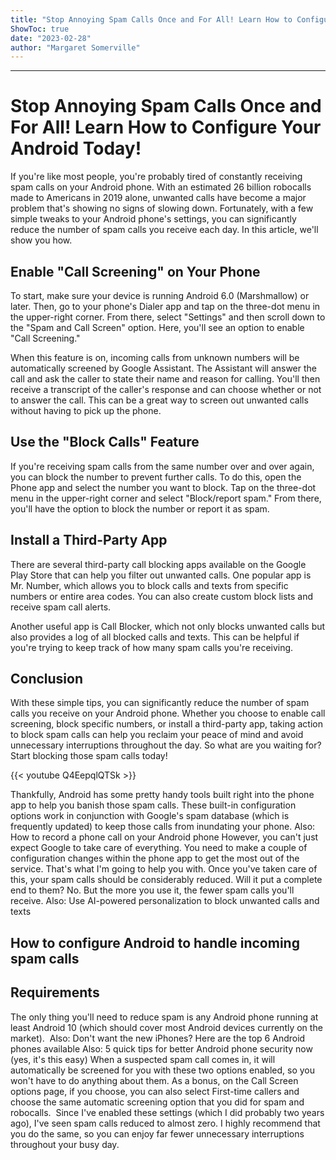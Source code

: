 ```yaml
---
title: "Stop Annoying Spam Calls Once and For All! Learn How to Configure Your Android Today!"
ShowToc: true 
date: "2023-02-28"
author: "Margaret Somerville"
---
```

*****
# Stop Annoying Spam Calls Once and For All! Learn How to Configure Your Android Today!

If you're like most people, you're probably tired of constantly receiving spam calls on your Android phone. With an estimated 26 billion robocalls made to Americans in 2019 alone, unwanted calls have become a major problem that's showing no signs of slowing down. Fortunately, with a few simple tweaks to your Android phone's settings, you can significantly reduce the number of spam calls you receive each day. In this article, we'll show you how.

## Enable "Call Screening" on Your Phone

To start, make sure your device is running Android 6.0 (Marshmallow) or later. Then, go to your phone's Dialer app and tap on the three-dot menu in the upper-right corner. From there, select "Settings" and then scroll down to the "Spam and Call Screen" option. Here, you'll see an option to enable "Call Screening."

When this feature is on, incoming calls from unknown numbers will be automatically screened by Google Assistant. The Assistant will answer the call and ask the caller to state their name and reason for calling. You'll then receive a transcript of the caller's response and can choose whether or not to answer the call. This can be a great way to screen out unwanted calls without having to pick up the phone.

## Use the "Block Calls" Feature

If you're receiving spam calls from the same number over and over again, you can block the number to prevent further calls. To do this, open the Phone app and select the number you want to block. Tap on the three-dot menu in the upper-right corner and select "Block/report spam." From there, you'll have the option to block the number or report it as spam.

## Install a Third-Party App

There are several third-party call blocking apps available on the Google Play Store that can help you filter out unwanted calls. One popular app is Mr. Number, which allows you to block calls and texts from specific numbers or entire area codes. You can also create custom block lists and receive spam call alerts.

Another useful app is Call Blocker, which not only blocks unwanted calls but also provides a log of all blocked calls and texts. This can be helpful if you're trying to keep track of how many spam calls you're receiving.

## Conclusion

With these simple tips, you can significantly reduce the number of spam calls you receive on your Android phone. Whether you choose to enable call screening, block specific numbers, or install a third-party app, taking action to block spam calls can help you reclaim your peace of mind and avoid unnecessary interruptions throughout the day. So what are you waiting for? Start blocking those spam calls today!

{{< youtube Q4EepqlQTSk >}} 



Thankfully, Android has some pretty handy tools built right into the phone app to help you banish those spam calls. These built-in configuration options work in conjunction with Google's spam database (which is frequently updated) to keep those calls from inundating your phone.
Also: How to record a phone call on your Android phone
However, you can't just expect Google to take care of everything. You need to make a couple of configuration changes within the phone app to get the most out of the service. That's what I'm going to help you with. Once you've taken care of this, your spam calls should be considerably reduced.
Will it put a complete end to them? No. But the more you use it, the fewer spam calls you'll receive.
Also: Use AI-powered personalization to block unwanted calls and texts 

 
## How to configure Android to handle incoming spam calls
 
## Requirements


The only thing you'll need to reduce spam is any Android phone running at least Android 10 (which should cover most Android devices currently on the market). 
Also: Don't want the new iPhones? Here are the top 6 Android phones available
Also: 5 quick tips for better Android phone security now (yes, it's this easy)
When a suspected spam call comes in, it will automatically be screened for you with these two options enabled, so you won't have to do anything about them. As a bonus, on the Call Screen options page, if you choose, you can also select First-time callers and choose the same automatic screening option that you did for spam and robocalls. 
Since I've enabled these settings (which I did probably two years ago), I've seen spam calls reduced to almost zero. I highly recommend that you do the same, so you can enjoy far fewer unnecessary interruptions throughout your busy day.




